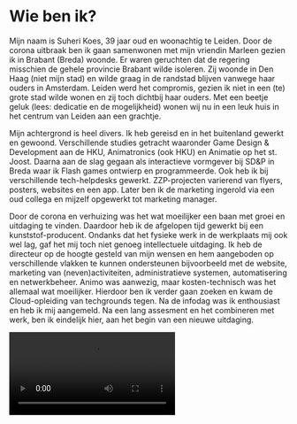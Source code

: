
# Wie ben ik?

Mijn naam is Suheri Koes, 39 jaar oud en woonachtig te Leiden.
Door de corona uitbraak ben ik gaan samenwonen met mijn vriendin Marleen gezien ik in Brabant (Breda) woonde. Er waren geruchten dat de regering misschien de gehele provincie Brabant wilde isoleren. Zij woonde in Den Haag (niet mijn stad) en wilde graag in de randstad blijven vanwege haar ouders in Amsterdam. Leiden werd het compromis, gezien ik niet in een (te) grote stad wilde wonen en zij toch dichtbij haar ouders. Met een beetje geluk (lees: dedicatie en de mogelijkheid) wonen wij nu in een leuk huis in het centrum van Leiden aan een grachtje.

Mijn achtergrond is heel divers. Ik heb gereisd en in het buitenland gewerkt en gewoond. Verschillende studies getracht waaronder Game Design & Development aan de HKU, Animatronics (ook HKU) en Animatie op het st. Joost. Daarna aan de slag gegaan als interactieve vormgever bij SD&P in Breda waar ik Flash games ontwierp en programmeerde. Ook heb ik bij verschillende tech-helpdesks gewerkt. ZZP-projecten varierend van flyers, posters, websites en een app. Later ben ik de marketing ingerold via een oud collega en mijzelf opgewerkt tot marketing manager.

Door de corona en verhuizing was het wat moeilijker een baan met groei en uitdaging te vinden. Daardoor heb ik de afgelopen tijd gewerkt bij een kunststof-producent. Ondanks dat het fysieke werk in de werkplaats mij ook wel lag, gaf het mij toch niet genoeg intellectuele uitdaging. Ik heb de directeur op de hoogte gesteld van mijn wensen en hem aangeboden op verschillende vlakken te kunnen ondersteunen bijvoorbeeld met de website, marketing van (neven)activiteiten, administratieve systemen, automatisering en netwerkbeheer. Animo was aanwezig, maar kosten-technisch was het allemaal wat moeilijker. Hierdoor ben ik verder gaan zoeken en kwam de Cloud-opleiding van techgrounds tegen. Na de infodag was ik enthousiast en heb ik mij aangemeld. Na een lang assesment en het combineren met werk, ben ik eindelijk hier, aan het begin van een nieuwe uitdaging.

![screenshot Desktop](../00_includes/2262.mp4)
